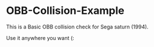 # OBB-Collision-Example

This is a Basic OBB collision check for Sega saturn (1994). 

Use it anywhere you want (:
